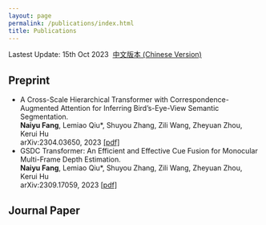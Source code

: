 ```yaml
---
layout: page
permalink: /publications/index.html
title: Publications
---
```


Lastest Update: 15th Oct 2023&nbsp;  [中文版本 (Chinese Version)](https://caihanlin.com/file/publications-zh/)

## Preprint
- A Cross-Scale Hierarchical Transformer with Correspondence-Augmented Attention for Inferring Bird’s-Eye-View Semantic Segmentation. <br>**Naiyu Fang**, Lemiao Qiu*, Shuyou Zhang, Zili Wang, Zheyuan Zhou, Kerui Hu <br>arXiv:2304.03650, 2023 [[pdf]](https://arxiv.org/pdf/2304.03650.pdf)
- GSDC Transformer: An Efficient and Effective Cue Fusion for Monocular Multi-Frame Depth Estimation. <br>**Naiyu Fang**, Lemiao Qiu*, Shuyou Zhang, Zili Wang, Zheyuan Zhou, Kerui Hu <br>arXiv:2309.17059, 2023 [[pdf]](https://arxiv.org/pdf/2309.17059.pdf)

## Journal Paper


  <br>

